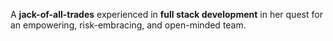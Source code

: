 A **jack-of-all-trades** experienced in **full stack development** in her quest for an empowering, risk-embracing, and open-minded team. 
